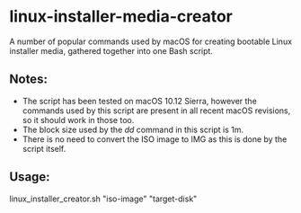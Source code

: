 # linux-installer-media-creator
A number of popular commands used by macOS for creating bootable Linux installer media, gathered together into one Bash script.

## Notes:
  * The script has been tested on macOS 10.12 Sierra, however the commands used by this script are present in all recent macOS revisions, so it should work in those too.
  * The block size used by the _dd_ command in this script is 1m.
  * There is no need to convert the ISO image to IMG as this is done by the script itself.

## Usage:
linux\_installer\_creator.sh "iso-image" "target-disk"
